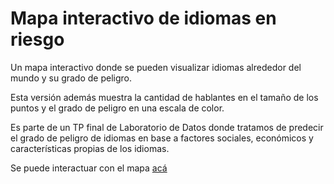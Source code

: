 # Mapa interactivo de idiomas en riesgo
Un mapa interactivo donde se pueden visualizar idiomas alrededor del mundo y su grado de peligro.

Esta versión además muestra la cantidad de hablantes en el tamaño de los puntos y el grado de peligro en una escala de color.

Es parte de un TP final de Laboratorio de Datos donde tratamos de predecir el grado de peligro de idiomas en base a factores sociales, económicos y características propias de los idiomas.

Se puede interactuar con el mapa [acá](https://ingridheuer.github.io/idiomas_riesgo_interactive/)
